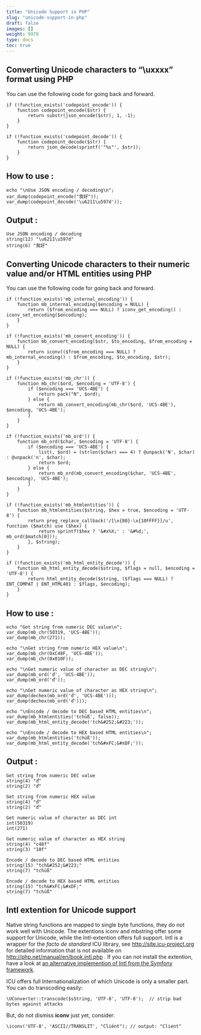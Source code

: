 ```yaml
---
title: "Unicode Support in PHP"
slug: "unicode-support-in-php"
draft: false
images: []
weight: 9978
type: docs
toc: true
---
```


## Converting Unicode characters to “\uxxxx” format using PHP
You can use the following code for going back and forward.

    if (!function_exists('codepoint_encode')) {
        function codepoint_encode($str) {
            return substr(json_encode($str), 1, -1);
        }
    }
    
    if (!function_exists('codepoint_decode')) {
        function codepoint_decode($str) {
            return json_decode(sprintf('"%s"', $str));
        }
    }

**How to use** :
--------------
    
    echo "\nUse JSON encoding / decoding\n";
    var_dump(codepoint_encode("我好"));
    var_dump(codepoint_decode('\u6211\u597d'));

**Output** :
--------------
    
    Use JSON encoding / decoding
    string(12) "\u6211\u597d"
    string(6) "我好"

## Converting Unicode characters to their numeric value and/or HTML entities using PHP
You can use the following code for going back and forward.

    if (!function_exists('mb_internal_encoding')) {
        function mb_internal_encoding($encoding = NULL) {
            return ($from_encoding === NULL) ? iconv_get_encoding() : iconv_set_encoding($encoding);
        }
    }
    
    if (!function_exists('mb_convert_encoding')) {
        function mb_convert_encoding($str, $to_encoding, $from_encoding = NULL) {
            return iconv(($from_encoding === NULL) ? mb_internal_encoding() : $from_encoding, $to_encoding, $str);
        }
    }
    
    if (!function_exists('mb_chr')) {
        function mb_chr($ord, $encoding = 'UTF-8') {
            if ($encoding === 'UCS-4BE') {
                return pack("N", $ord);
            } else {
                return mb_convert_encoding(mb_chr($ord, 'UCS-4BE'), $encoding, 'UCS-4BE');
            }
        }
    }
    
    if (!function_exists('mb_ord')) {
        function mb_ord($char, $encoding = 'UTF-8') {
            if ($encoding === 'UCS-4BE') {
                list(, $ord) = (strlen($char) === 4) ? @unpack('N', $char) : @unpack('n', $char);
                return $ord;
            } else {
                return mb_ord(mb_convert_encoding($char, 'UCS-4BE', $encoding), 'UCS-4BE');
            }
        }
    }
    
    if (!function_exists('mb_htmlentities')) {
        function mb_htmlentities($string, $hex = true, $encoding = 'UTF-8') {
            return preg_replace_callback('/[\x{80}-\x{10FFFF}]/u', function ($match) use ($hex) {
                return sprintf($hex ? '&#x%X;' : '&#%d;', mb_ord($match[0]));
            }, $string);
        }
    }
    
    if (!function_exists('mb_html_entity_decode')) {
        function mb_html_entity_decode($string, $flags = null, $encoding = 'UTF-8') {
            return html_entity_decode($string, ($flags === NULL) ? ENT_COMPAT | ENT_HTML401 : $flags, $encoding);
        }
    }

**How to use** :
--------------

    echo "Get string from numeric DEC value\n";
    var_dump(mb_chr(50319, 'UCS-4BE'));
    var_dump(mb_chr(271));
    
    echo "\nGet string from numeric HEX value\n";
    var_dump(mb_chr(0xC48F, 'UCS-4BE'));
    var_dump(mb_chr(0x010F));
    
    echo "\nGet numeric value of character as DEC string\n";
    var_dump(mb_ord('ď', 'UCS-4BE'));
    var_dump(mb_ord('ď'));
    
    echo "\nGet numeric value of character as HEX string\n";
    var_dump(dechex(mb_ord('ď', 'UCS-4BE')));
    var_dump(dechex(mb_ord('ď')));
    
    echo "\nEncode / decode to DEC based HTML entities\n";
    var_dump(mb_htmlentities('tchüß', false));
    var_dump(mb_html_entity_decode('tch&#252;&#223;'));
    
    echo "\nEncode / decode to HEX based HTML entities\n";
    var_dump(mb_htmlentities('tchüß'));
    var_dump(mb_html_entity_decode('tch&#xFC;&#xDF;'));

**Output** :
--------------

    Get string from numeric DEC value
    string(4) "ď"
    string(2) "ď"
    
    Get string from numeric HEX value
    string(4) "ď"
    string(2) "ď"
    
    Get numeric value of character as DEC int
    int(50319)
    int(271)
    
    Get numeric value of character as HEX string
    string(4) "c48f"
    string(3) "10f"
    
    Encode / decode to DEC based HTML entities
    string(15) "tch&#252;&#223;"
    string(7) "tchüß"
    
    Encode / decode to HEX based HTML entities
    string(15) "tch&#xFC;&#xDF;"
    string(7) "tchüß"

## Intl extention for Unicode support
Native string functions are mapped to single byte functions, they do not work well with Unicode. The extentions iconv and mbstring offer some support for Unicode, while the Intl-extention offers full support. Intl is a wrapper for the *facto de standard* ICU library, see http://site.icu-project.org for detailed information that is not available on http://php.net/manual/en/book.intl.php . If you can not install the extention, have a look at [an alternative implemention of Intl from the Symfony framework][1].

ICU offers full Internationalization of which Unicode is only a smaller part. You can do transcoding easily:

    \UConverter::transcode($sString, 'UTF-8', 'UTF-8');  // strip bad bytes against attacks

But, do not dismiss **iconv** just yet, consider:

    \iconv('UTF-8', 'ASCII//TRANSLIT', "Cliënt"); // output: "Client"

  [1]: http://api.symfony.com/3.2/Symfony/Component/Intl/Intl.html

